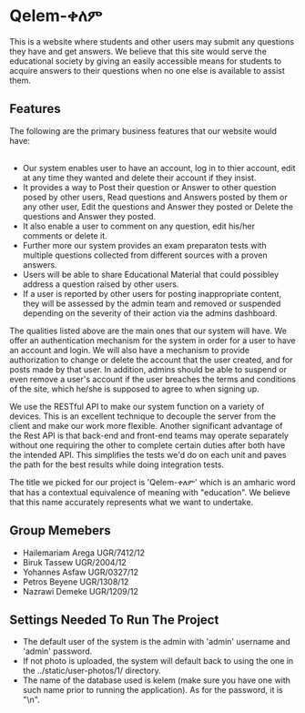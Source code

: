 # Qelem-ቀለም
This is a website where students and other users may submit any questions they have and get answers. We believe that this site would serve the educational society by giving an easily accessible means for students to acquire answers to their questions when no one else is available to assist them.

## Features
The following are the primary business features that our website would have:<br /><br /> 
- Our system enables user to have an account, log in to thier account, edit at any time they wanted and delete their account if they insist.<br />
- It provides a way to Post their question or Answer to other question posed by other users, Read questions and Answers posted by them or any other user, Edit the questions and Answer they posted or Delete the questions and Answer they posted.<br />
- It also enable a user to comment on any question, edit his/her comments or delete it.<br />
- Further more our system provides an exam preparaton tests with multiple questions collected from different sources with a proven answers.<br />
- Users will be able to share Educational Material that could possibley address a question raised by other users.<br />
- If a user is reported by other users for posting inappropriate content, they will be assessed by the admin team and removed or suspended depending on the severity of their action via the admins dashboard.
           
The qualities listed above are the main ones that our system will have. We offer an authentication mechanism for the system in order for a user to have an account and login. We will also have a mechanism to provide authorization to change or delete the account that the user created, and for posts made by that user. In addition, admins should be able to suspend or even remove a user's account if the user breaches the terms and conditions of the site, which he/she is supposed to agree to when signing up.

We use the RESTful API to make our system function on a variety of devices. This is an excellent technique to decouple the server from the client and make our work more flexible.
Another significant advantage of the Rest API is that back-end and front-end teams may operate separately without one requiring the other to complete certain duties after both have the intended API. This simplifies the tests we'd do on each unit and paves the path for the best results while doing integration tests.
         
The title we picked for our project is 'Qelem-ቀለም' which is an amharic word that has a contextual equivalence of meaning with "education". We believe that this name accurately represents what we want to undertake.

## Group Memebers
- Hailemariam Arega    UGR/7412/12
- Biruk Tassew         UGR/2004/12
- Yohannes Asfaw       UGR/0327/12
- Petros Beyene        UGR/1308/12
- Nazrawi Demeke       UGR/1209/12

## Settings Needed To Run The Project
- The default user of the system is the admin with 'admin' username and 'admin' password.
- If not photo is uploaded, the system will default back to using the one in the ../static/user-photos/1/ directory.
- The name of the database used is kelem (make sure you have one with such name prior to running the application). As for the password, it is "\n".